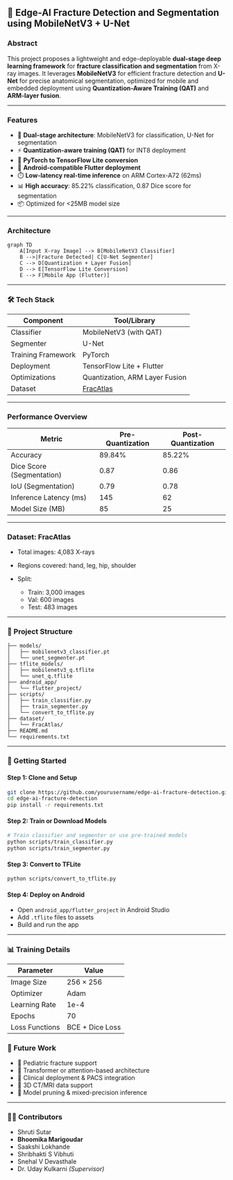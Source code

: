 

## 🦴 Edge-AI Fracture Detection and Segmentation using MobileNetV3 + U-Net

### Abstract

This project proposes a lightweight and edge-deployable **dual-stage deep learning framework** for **fracture classification and segmentation** from X-ray images. It leverages **MobileNetV3** for efficient fracture detection and **U-Net** for precise anatomical segmentation, optimized for mobile and embedded deployment using **Quantization-Aware Training (QAT)** and **ARM-layer fusion**.

---

###  Features

* 🧠 **Dual-stage architecture**: MobileNetV3 for classification, U-Net for segmentation
* ⚡ **Quantization-aware training (QAT)** for INT8 deployment
* 🔄 **PyTorch to TensorFlow Lite conversion**
* 🤖 **Android-compatible Flutter deployment**
* ⏱️ **Low-latency real-time inference** on ARM Cortex-A72 (62ms)
* 📊 **High accuracy**: 85.22% classification, 0.87 Dice score for segmentation
* 📦 Optimized for <25MB model size

---

###  Architecture

```
graph TD
    A[Input X-ray Image] --> B[MobileNetV3 Classifier]
    B -->|Fracture Detected| C[U-Net Segmenter]
    C --> D[Quantization + Layer Fusion]
    D --> E[TensorFlow Lite Conversion]
    E --> F[Mobile App (Flutter)]
```

---

### 🛠️ Tech Stack

| Component          | Tool/Library                                            |
| ------------------ | ------------------------------------------------------- |
| Classifier         | MobileNetV3 (with QAT)                                  |
| Segmenter          | U-Net                                                   |
| Training Framework | PyTorch                                                 |
| Deployment         | TensorFlow Lite + Flutter                               |
| Optimizations      | Quantization, ARM Layer Fusion                          |
| Dataset            | [FracAtlas](https://doi.org/10.1038/s41597-023-02432-4) |

---

###  Performance Overview

| Metric                    | Pre-Quantization | Post-Quantization |
| ------------------------- | ---------------- | ----------------- |
| Accuracy                  | 89.84%           | 85.22%            |
| Dice Score (Segmentation) | 0.87             | 0.86              |
| IoU (Segmentation)        | 0.79             | 0.78              |
| Inference Latency (ms)    | 145              | 62                |
| Model Size (MB)           | 85               | 25                |

---

###  Dataset: FracAtlas

* Total images: 4,083 X-rays
* Regions covered: hand, leg, hip, shoulder
* Split:

  * Train: 3,000 images
  * Val: 600 images
  * Test: 483 images

---

### 📁 Project Structure

```
├── models/
│   ├── mobilenetv3_classifier.pt
│   └── unet_segmenter.pt
├── tflite_models/
│   ├── mobilenetv3_q.tflite
│   └── unet_q.tflite
├── android_app/
│   └── flutter_project/
├── scripts/
│   ├── train_classifier.py
│   ├── train_segmenter.py
│   └── convert_to_tflite.py
├── dataset/
│   └── FracAtlas/
├── README.md
└── requirements.txt
```

---

### 🚀 Getting Started

#### Step 1: Clone and Setup

```bash
git clone https://github.com/yourusername/edge-ai-fracture-detection.git
cd edge-ai-fracture-detection
pip install -r requirements.txt
```

#### Step 2: Train or Download Models

```bash
# Train classifier and segmenter or use pre-trained models
python scripts/train_classifier.py
python scripts/train_segmenter.py
```

#### Step 3: Convert to TFLite

```bash
python scripts/convert_to_tflite.py
```

#### Step 4: Deploy on Android

* Open `android_app/flutter_project` in Android Studio
* Add `.tflite` files to assets
* Build and run the app

---

### 📊 Training Details

| Parameter      | Value           |
| -------------- | --------------- |
| Image Size     | 256 × 256       |
| Optimizer      | Adam            |
| Learning Rate  | 1e-4            |
| Epochs         | 70              |
| Loss Functions | BCE + Dice Loss |


### 📌 Future Work

* 🧒 Pediatric fracture support
* 🧠 Transformer or attention-based architecture
* 🏥 Clinical deployment & PACS integration
* 🧬 3D CT/MRI data support
* 🔧 Model pruning & mixed-precision inference

---

### 👩‍💻 Contributors

* Shruti Sutar
* **Bhoomika Marigoudar**
* Saakshi Lokhande
* Shribhakti S Vibhuti
* Snehal V Devasthale
* Dr. Uday Kulkarni *(Supervisor)*

